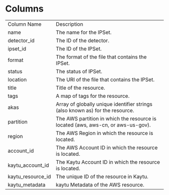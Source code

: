 # Columns  

<table>
	<tr><td>Column Name</td><td>Description</td></tr>
	<tr><td>name</td><td>The name for the IPSet.</td></tr>
	<tr><td>detector_id</td><td>The ID of the detector.</td></tr>
	<tr><td>ipset_id</td><td>The ID of the IPSet.</td></tr>
	<tr><td>format</td><td>The format of the file that contains the IPSet.</td></tr>
	<tr><td>status</td><td>The status of IPSet.</td></tr>
	<tr><td>location</td><td>The URI of the file that contains the IPSet.</td></tr>
	<tr><td>title</td><td>Title of the resource.</td></tr>
	<tr><td>tags</td><td>A map of tags for the resource.</td></tr>
	<tr><td>akas</td><td>Array of globally unique identifier strings (also known as) for the resource.</td></tr>
	<tr><td>partition</td><td>The AWS partition in which the resource is located (aws, aws-cn, or aws-us-gov).</td></tr>
	<tr><td>region</td><td>The AWS Region in which the resource is located.</td></tr>
	<tr><td>account_id</td><td>The AWS Account ID in which the resource is located.</td></tr>
	<tr><td>kaytu_account_id</td><td>The Kaytu Account ID in which the resource is located.</td></tr>
	<tr><td>kaytu_resource_id</td><td>The unique ID of the resource in Kaytu.</td></tr>
	<tr><td>kaytu_metadata</td><td>kaytu Metadata of the AWS resource.</td></tr>
</table>
